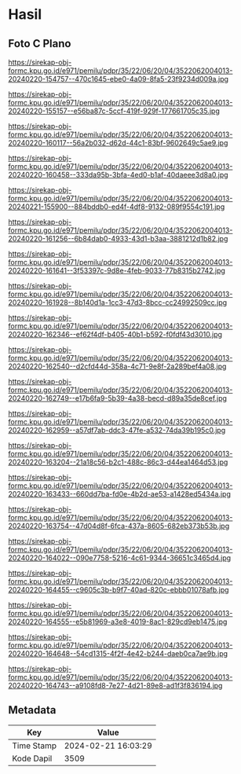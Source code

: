 # Hasil

## Foto C Plano

https://sirekap-obj-formc.kpu.go.id/e971/pemilu/pdpr/35/22/06/20/04/3522062004013-20240220-154757--470c1645-ebe0-4a09-8fa5-23f9234d009a.jpg

https://sirekap-obj-formc.kpu.go.id/e971/pemilu/pdpr/35/22/06/20/04/3522062004013-20240220-155157--e56ba87c-5ccf-419f-929f-177661705c35.jpg

https://sirekap-obj-formc.kpu.go.id/e971/pemilu/pdpr/35/22/06/20/04/3522062004013-20240220-160117--56a2b032-d62d-44c1-83bf-9602649c5ae9.jpg

https://sirekap-obj-formc.kpu.go.id/e971/pemilu/pdpr/35/22/06/20/04/3522062004013-20240220-160458--333da95b-3bfa-4ed0-b1af-40daeee3d8a0.jpg

https://sirekap-obj-formc.kpu.go.id/e971/pemilu/pdpr/35/22/06/20/04/3522062004013-20240221-155900--884bddb0-ed4f-4df8-9132-089f9554c191.jpg

https://sirekap-obj-formc.kpu.go.id/e971/pemilu/pdpr/35/22/06/20/04/3522062004013-20240220-161256--6b84dab0-4933-43d1-b3aa-3881212d1b82.jpg

https://sirekap-obj-formc.kpu.go.id/e971/pemilu/pdpr/35/22/06/20/04/3522062004013-20240220-161641--3f53397c-9d8e-4feb-9033-77b8315b2742.jpg

https://sirekap-obj-formc.kpu.go.id/e971/pemilu/pdpr/35/22/06/20/04/3522062004013-20240220-161928--8b140d1a-1cc3-47d3-8bcc-cc24992509cc.jpg

https://sirekap-obj-formc.kpu.go.id/e971/pemilu/pdpr/35/22/06/20/04/3522062004013-20240220-162346--ef62f4df-b405-40b1-b592-f0fdf43d3010.jpg

https://sirekap-obj-formc.kpu.go.id/e971/pemilu/pdpr/35/22/06/20/04/3522062004013-20240220-162540--d2cfd44d-358a-4c71-9e8f-2a289bef4a08.jpg

https://sirekap-obj-formc.kpu.go.id/e971/pemilu/pdpr/35/22/06/20/04/3522062004013-20240220-162749--e17b6fa9-5b39-4a38-becd-d89a35de8cef.jpg

https://sirekap-obj-formc.kpu.go.id/e971/pemilu/pdpr/35/22/06/20/04/3522062004013-20240220-162959--a57df7ab-ddc3-47fe-a532-74da39b195c0.jpg

https://sirekap-obj-formc.kpu.go.id/e971/pemilu/pdpr/35/22/06/20/04/3522062004013-20240220-163204--21a18c56-b2c1-488c-86c3-d44ea1464d53.jpg

https://sirekap-obj-formc.kpu.go.id/e971/pemilu/pdpr/35/22/06/20/04/3522062004013-20240220-163433--660dd7ba-fd0e-4b2d-ae53-a1428ed5434a.jpg

https://sirekap-obj-formc.kpu.go.id/e971/pemilu/pdpr/35/22/06/20/04/3522062004013-20240220-163754--47d04d8f-6fca-437a-8605-682eb373b53b.jpg

https://sirekap-obj-formc.kpu.go.id/e971/pemilu/pdpr/35/22/06/20/04/3522062004013-20240220-164022--090e7758-5216-4c61-9344-36651c3465d4.jpg

https://sirekap-obj-formc.kpu.go.id/e971/pemilu/pdpr/35/22/06/20/04/3522062004013-20240220-164455--c9605c3b-b9f7-40ad-820c-ebbb01078afb.jpg

https://sirekap-obj-formc.kpu.go.id/e971/pemilu/pdpr/35/22/06/20/04/3522062004013-20240220-164555--e5b81969-a3e8-4019-8ac1-829cd9eb1475.jpg

https://sirekap-obj-formc.kpu.go.id/e971/pemilu/pdpr/35/22/06/20/04/3522062004013-20240220-164648--54cd1315-4f2f-4e42-b244-daeb0ca7ae9b.jpg

https://sirekap-obj-formc.kpu.go.id/e971/pemilu/pdpr/35/22/06/20/04/3522062004013-20240220-164743--a9108fd8-7e27-4d21-89e8-ad1f3f836194.jpg


## Metadata

| Key        | Value               |
| ---------- | ------------------- |
| Time Stamp | 2024-02-21 16:03:29 |
| Kode Dapil | 3509                |



